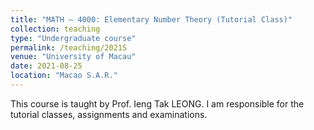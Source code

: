 ```yaml
---
title: "MATH – 4000: Elementary Number Theory (Tutorial Class)"
collection: teaching
type: "Undergraduate course"
permalink: /teaching/2021S
venue: "University of Macau"
date: 2021-08-25
location: "Macao S.A.R."
---
```


This course is taught by Prof. Ieng Tak LEONG. I am responsible for the tutorial classes, assignments and examinations.
